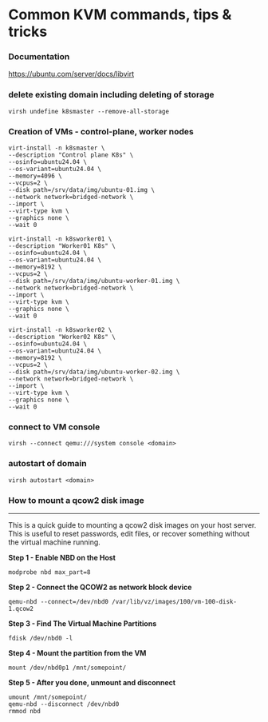 # Common KVM commands, tips & tricks

### Documentation

https://ubuntu.com/server/docs/libvirt

### delete existing domain including deleting of storage 
```
virsh undefine k8smaster --remove-all-storage
```

### Creation of VMs - control-plane, worker nodes
```
virt-install -n k8smaster \
--description "Control plane K8s" \
--osinfo=ubuntu24.04 \
--os-variant=ubuntu24.04 \
--memory=4096 \
--vcpus=2 \
--disk path=/srv/data/img/ubuntu-01.img \
--network network=bridged-network \
--import \
--virt-type kvm \
--graphics none \
--wait 0

virt-install -n k8sworker01 \
--description "Worker01 K8s" \
--osinfo=ubuntu24.04 \
--os-variant=ubuntu24.04 \
--memory=8192 \
--vcpus=2 \
--disk path=/srv/data/img/ubuntu-worker-01.img \
--network network=bridged-network \
--import \
--virt-type kvm \
--graphics none \
--wait 0

virt-install -n k8sworker02 \
--description "Worker02 K8s" \
--osinfo=ubuntu24.04 \
--os-variant=ubuntu24.04 \
--memory=8192 \
--vcpus=2 \
--disk path=/srv/data/img/ubuntu-worker-02.img \
--network network=bridged-network \
--import \
--virt-type kvm \
--graphics none \
--wait 0
```

### connect to VM console
```
virsh --connect qemu:///system console <domain>
```

### autostart of domain
```
virsh autostart <domain>
```

### How to mount a qcow2 disk image
-------------------------------

This is a quick guide to mounting a qcow2 disk images on your host server. This is useful to reset passwords,
edit files, or recover something without the virtual machine running.

**Step 1 - Enable NBD on the Host**

    modprobe nbd max_part=8

**Step 2 - Connect the QCOW2 as network block device**

    qemu-nbd --connect=/dev/nbd0 /var/lib/vz/images/100/vm-100-disk-1.qcow2

**Step 3 - Find The Virtual Machine Partitions**

    fdisk /dev/nbd0 -l

**Step 4 - Mount the partition from the VM**

    mount /dev/nbd0p1 /mnt/somepoint/

**Step 5 - After you done, unmount and disconnect**

    umount /mnt/somepoint/
    qemu-nbd --disconnect /dev/nbd0
    rmmod nbd


